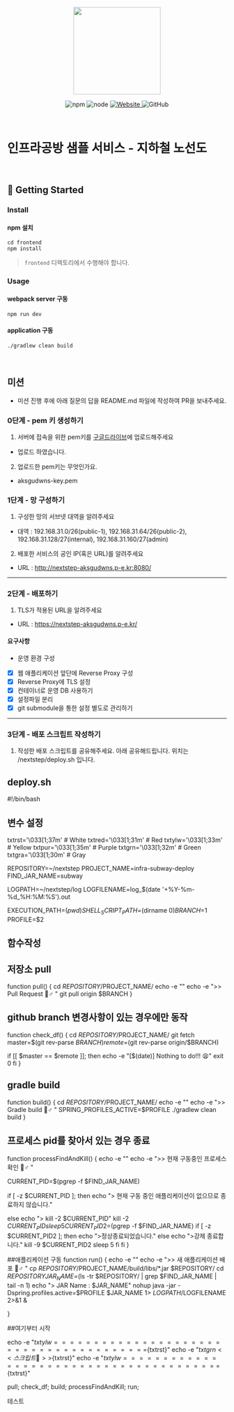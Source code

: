<p align="center">
    <img width="200px;" src="https://raw.githubusercontent.com/woowacourse/atdd-subway-admin-frontend/master/images/main_logo.png"/>
</p>
<p align="center">
  <img alt="npm" src="https://img.shields.io/badge/npm-%3E%3D%205.5.0-blue">
  <img alt="node" src="https://img.shields.io/badge/node-%3E%3D%209.3.0-blue">
  <a href="https://edu.nextstep.camp/c/R89PYi5H" alt="nextstep atdd">
    <img alt="Website" src="https://img.shields.io/website?url=https%3A%2F%2Fedu.nextstep.camp%2Fc%2FR89PYi5H">
  </a>
  <img alt="GitHub" src="https://img.shields.io/github/license/next-step/atdd-subway-service">
</p>

<br>

# 인프라공방 샘플 서비스 - 지하철 노선도

<br>

## 🚀 Getting Started

### Install
#### npm 설치
```
cd frontend
npm install
```
> `frontend` 디렉토리에서 수행해야 합니다.

### Usage
#### webpack server 구동
```
npm run dev
```
#### application 구동
```
./gradlew clean build
```
<br>

## 미션

* 미션 진행 후에 아래 질문의 답을 README.md 파일에 작성하여 PR을 보내주세요.

### 0단계 - pem 키 생성하기

1. 서버에 접속을 위한 pem키를 [구글드라이브](https://drive.google.com/drive/folders/1dZiCUwNeH1LMglp8dyTqqsL1b2yBnzd1?usp=sharing)에 업로드해주세요
 - 업로드 하였습니다.
2. 업로드한 pem키는 무엇인가요.
 - aksgudwns-key.pem

### 1단계 - 망 구성하기
1. 구성한 망의 서브넷 대역을 알려주세요
- 대역 : 192.168.31.0/26(public-1), 192.168.31.64/26(public-2), 192.168.31.128/27(internal), 192.168.31.160/27(admin)

2. 배포한 서비스의 공인 IP(혹은 URL)를 알려주세요
- URL : http://nextstep-aksgudwns.p-e.kr:8080/



---

### 2단계 - 배포하기
1. TLS가 적용된 URL을 알려주세요

- URL : https://nextstep-aksgudwns.p-e.kr/

#### 요구사항
* 운영 환경 구성
- [x] 웹 애플리케이션 앞단에 Reverse Proxy 구성
- [x] Reverse Proxy에 TLS 설정
- [x] 컨테이너로 운영 DB 사용하기
- [x] 설정파일 분리
- [x] git submodule을 통한 설정 별도로 관리하기

---

### 3단계 - 배포 스크립트 작성하기

1. 작성한 배포 스크립트를 공유해주세요.
아래 공유해드립니다. 위치는 /nextstep/deploy.sh 입니다.

deploy.sh
---------------------------------------------------------------
#!/bin/bash

## 변수 설정

txtrst='\033[1;37m' # White
txtred='\033[1;31m' # Red
txtylw='\033[1;33m' # Yellow
txtpur='\033[1;35m' # Purple
txtgrn='\033[1;32m' # Green
txtgra='\033[1;30m' # Gray

REPOSITORY=~/nextstep
PROJECT_NAME=infra-subway-deploy
FIND_JAR_NAME=subway

LOGPATH=~/nextstep/log
LOGFILENAME=log_$(date '+%Y-%m-%d_%H:%M:%S').out

EXECUTION_PATH=$(pwd)
SHELL_SCRIPT_PATH=$(dirname $0)
BRANCH=$1
PROFILE=$2

## 함수작성

## 저장소 pull
function pull() {
cd $REPOSITORY/$PROJECT_NAME/
echo -e ""
echo -e ">> Pull Request 🏃♂️ "
git pull origin $BRANCH
}

## github branch 변경사항이 있는 경우에만 동작
function check_df() {
cd $REPOSITORY/$PROJECT_NAME/
git fetch
master=$(git rev-parse $BRANCH)
remote=$(git rev-parse origin/$BRANCH)

if [[ $master == $remote ]]; then
echo -e "[$(date)] Nothing to do!!! 😫"
exit 0
fi
}

## gradle build
function build() {
cd $REPOSITORY/$PROJECT_NAME/
echo -e ""
echo -e ">> Gradle build 🏃♂️ "
SPRING_PROFILES_ACTIVE=$PROFILE ./gradlew clean build
}

## 프로세스 pid를 찾아서 있는 경우 종료
function processFindAndKill() {
echo -e ""
echo -e ">> 현재 구동중인 프로세스 확인 🏃♂️ "

CURRENT_PID=$(pgrep -f $FIND_JAR_NAME)

if [ -z $CURRENT_PID ]; then
echo "> 현재 구동 중인 애플리케이션이 없으므로 종료하지 않습니다."

else
echo "> kill -2 $CURRENT_PID"
kill -2 $CURRENT_PID
sleep 5
CURRENT_PID2=$(pgrep -f $FIND_JAR_NAME)
if [ -z $CURRENT_PID2 ]; then
echo ">정상종료되었습니다."
else
echo ">강제 종료합니다."
kill -9 $CURRENT_PID2
sleep 5
fi
fi
}

##애플리케이션 구동
function run() {
echo -e ""
echo -e ">> 새 애플리케이션 배포 🏃♂️ "
cp $REPOSITORY/$PROJECT_NAME/build/libs/*.jar $REPOSITORY/
cd $REPOSITORY
JAR_NAME=$(ls -tr $REPOSITORY/ | grep $FIND_JAR_NAME | tail -n 1)
echo "> JAR Name : $JAR_NAME"
nohup java -jar -Dspring.profiles.active=$PROFILE $JAR_NAME  1> $LOGPATH/$LOGFILENAME 2>&1  &

}





##여기부터 시작

echo -e "${txtylw}=======================================${txtrst}"
echo -e "${txtgrn}  << 스크립트 🧐 >>${txtrst}"
echo -e "${txtylw}=======================================${txtrst}"

pull;
check_df;
build;
processFindAndKill;
run;


테스트

